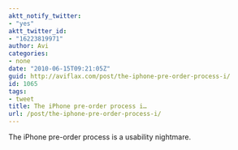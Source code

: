 ```yaml
---
aktt_notify_twitter:
- "yes"
aktt_twitter_id:
- "16223819971"
author: Avi
categories:
- none
date: "2010-06-15T09:21:05Z"
guid: http://aviflax.com/post/the-iphone-pre-order-process-i/
id: 1065
tags:
- tweet
title: The iPhone pre-order process i…
url: /post/the-iphone-pre-order-process-i/
---
```

The iPhone pre-order process is a usability nightmare.